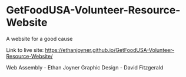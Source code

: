 # GetFoodUSA-Volunteer-Resource-Website
A website for a good cause

Link to live site: https://ethanjoyner.github.io/GetFoodUSA-Volunteer-Resource-Website/

Web Assembly - Ethan Joyner
Graphic Design - David Fitzgerald
